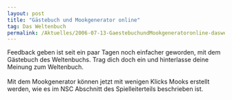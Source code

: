 ```yaml
---
layout: post
title: "Gästebuch und Mookgenerator online"
tag: Das Weltenbuch
permalink: /Aktuelles/2006-07-13-GaestebuchundMookgeneratoronline-dasweltenbuch
---
```



<p>Feedback geben ist seit ein paar Tagen noch einfacher geworden, mit dem Gästebuch des Weltenbuchs. Trag dich doch ein und hinterlasse deine Meinung zum Weltenbuch.<br/>
<br/>
Mit dem Mookgenerator können jetzt mit wenigen Klicks Mooks erstellt werden, wie es im NSC Abschnitt des Spielleiterteils beschrieben ist.</p>

